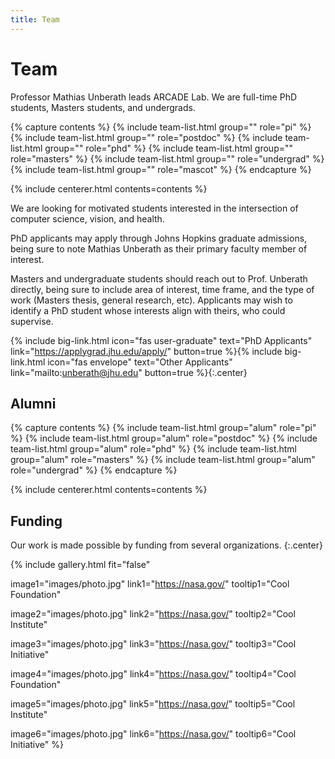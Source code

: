 ```yaml
---
title: Team
---
```


# <i class="fas fa-users"></i>Team

Professor Mathias Unberath leads ARCADE Lab. We are full-time PhD students, Masters students, and
undergrads.

<!-- section break -->

{% capture contents %}
{% include team-list.html group="" role="pi" %}
{% include team-list.html group="" role="postdoc" %}
{% include team-list.html group="" role="phd" %}
{% include team-list.html group="" role="masters" %}
{% include team-list.html group="" role="undergrad" %}
{% include team-list.html group="" role="mascot" %}
{% endcapture %}

{% include centerer.html contents=contents %}

<!-- section break -->

<!-- section dark -->
<!-- section background images/banner.jpg -->

We are looking for motivated students interested in the intersection of computer science, vision,
and health. 

PhD applicants may apply through Johns Hopkins graduate admissions, being sure to note Mathias
Unberath as their primary faculty member of interest.

Masters and undergraduate students should reach out to Prof. Unberath directly, being sure to
include area of interest, time frame, and the type of work (Masters thesis, general research, etc).
Applicants may wish to identify a PhD student whose interests align with theirs, who could
supervise.

{%
  include big-link.html
  icon="fas user-graduate"
  text="PhD Applicants"
  link="https://applygrad.jhu.edu/apply/"
  button=true
%}{%
  include big-link.html
  icon="fas envelope"
  text="Other Applicants"
  link="mailto:unberath@jhu.edu"
  button=true
%}{:.center}


<!-- section break -->

## Alumni

{% capture contents %}
{% include team-list.html group="alum" role="pi" %}
{% include team-list.html group="alum" role="postdoc" %}
{% include team-list.html group="alum" role="phd" %}
{% include team-list.html group="alum" role="masters" %}
{% include team-list.html group="alum" role="undergrad" %}
{% endcapture %}

{% include centerer.html contents=contents %}

<!-- section break -->

## Funding

Our work is made possible by funding from several organizations.
{:.center}

{%
  include gallery.html
  fit="false"

  image1="images/photo.jpg"
  link1="https://nasa.gov/"
  tooltip1="Cool Foundation"

  image2="images/photo.jpg"
  link2="https://nasa.gov/"
  tooltip2="Cool Institute"

  image3="images/photo.jpg"
  link3="https://nasa.gov/"
  tooltip3="Cool Initiative"

  image4="images/photo.jpg"
  link4="https://nasa.gov/"
  tooltip4="Cool Foundation"

  image5="images/photo.jpg"
  link5="https://nasa.gov/"
  tooltip5="Cool Institute"

  image6="images/photo.jpg"
  link6="https://nasa.gov/"
  tooltip6="Cool Initiative"
%}
